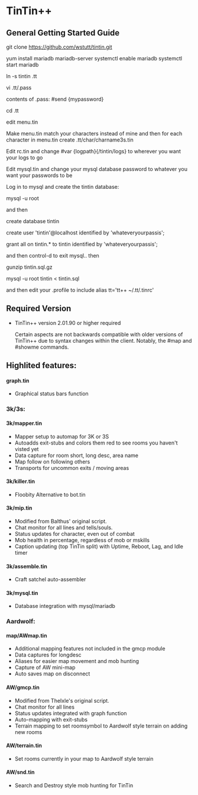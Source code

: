 # TinTin++
## General Getting Started Guide

git clone https://github.com/wstutt/tintin.git

yum install mariadb mariadb-server
systemctl enable mariadb
systemctl start mariadb

ln -s tintin .tt

vi .tt/.pass

contents of .pass:
	#send {mypassword}

cd .tt
 
edit menu.tin

Make menu.tin match your characters instead of mine and then for each character in menu.tin create 
.tt/char/charname3s.tin

Edit rc.tin and change 
#var {logpath}{/tintin/logs}
 to wherever you want your logs to go

Edit mysql.tin
 and change your mysql database password to whatever you want your passwords to be

Log in to mysql and create the tintin database:

mysql -u root

 and then 

create database tintin

create user 'tintin'@localhost identified by 'whateveryourpassis'; 

grant all on tintin.* to tintin identified by 'whateveryourpassis';

and then control-d
 to exit mysql.. then 

gunzip tintin.sql.gz

mysql -u root tintin < tintin.sql

and then edit your .profile to include 
alias tt='tt++ ~/.tt/.tinrc'

## Required Version
* TinTin++ version 2.01.90 or higher required

    Certain aspects are not backwards compatible with older versions of TinTin++ due to syntax changes within the client.  Notably, the #map and #showme commands.

## Highlited features:

#### graph.tin
* Graphical status bars function

### 3k/3s:
#### 3k/mapper.tin
* Mapper setup to automap for 3K or 3S  
* Autoadds exit-stubs and colors them red to see rooms you haven't visted yet  
* Data capture for room short, long desc, area name  
* Map follow on following others  
* Transports for uncommon exits / moving areas  

#### 3k/killer.tin
* Floobity Alternative to bot.tin
		  
#### 3k/mip.tin
* Modified from Balthus' original script.
* Chat monitor for all lines and tells/souls.
* Status updates for character, even out of combat
* Mob health in percentage, regardless of mob or mskills
* Caption updating (top TinTin split) with Uptime, Reboot, Lag, and Idle timer

#### 3k/assemble.tin
* Craft satchel auto-assembler

#### 3k/mysql.tin
* Database integration with mysql/mariadb

### Aardwolf:

#### map/AWmap.tin
* Additional mapping features not included in the gmcp module
* Data captures for longdesc
* Aliases for easier map movement and mob hunting
* Capture of AW mini-map
* Auto saves map on disconnect

#### AW/gmcp.tin
* Modified from TheIxle's original script.
* Chat monitor for all lines
* Status updates integrated with graph function
* Auto-mapping with exit-stubs
* Terrain mapping to set roomsymbol to Aardwolf style terrain on adding new rooms

#### AW/terrain.tin
* Set rooms currently in your map to Aardwolf style terrain

#### AW/snd.tin
* Search and Destroy style mob hunting for TinTin
